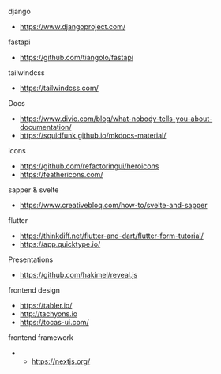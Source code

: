 django

- https://www.djangoproject.com/

fastapi

- https://github.com/tiangolo/fastapi

tailwindcss

- https://tailwindcss.com/

Docs

- https://www.divio.com/blog/what-nobody-tells-you-about-documentation/
- https://squidfunk.github.io/mkdocs-material/

icons

- https://github.com/refactoringui/heroicons
- https://feathericons.com/

sapper & svelte

- https://www.creativebloq.com/how-to/svelte-and-sapper

flutter

- https://thinkdiff.net/flutter-and-dart/flutter-form-tutorial/
- https://app.quicktype.io/

Presentations

- https://github.com/hakimel/reveal.js

frontend design

- https://tabler.io/
- http://tachyons.io
- https://tocas-ui.com/

frontend framework

- - https://nextjs.org/

